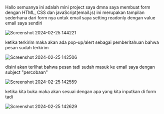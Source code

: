 Hallo semuanya ini adalah mini project saya dmna saya membuat form dengan HTML, CSS dan javaScript(email.js)
ini merupakan tampilan sederhana dari form nya untuk email saya setting readonly dengan value email saya sendiri

![Screenshot 2024-02-25 144221](https://github.com/AdiiSaputraa/form-email.js/assets/160607459/96e00aab-1508-4a16-ae05-0619f0a33ba6)

ketika terkirim maka akan ada pop-up/alert sebagai pemberitahuan bahwa pesan sudah terkirim

![Screenshot 2024-02-25 142506](https://github.com/AdiiSaputraa/form-email.js/assets/160607459/37b33c12-3fa1-45df-ac07-352216dcad21)

disini akan terlihat bahwa pesan tadi sudah masuk ke email saya dengan subject "percobaan"

![Screenshot 2024-02-25 142559](https://github.com/AdiiSaputraa/form-email.js/assets/160607459/a0325323-6e5e-4881-aa4f-a9735f1e4857)

ketika kita buka maka akan sesuai dengan apa yang kita inputkan di form tadi

![Screenshot 2024-02-25 142629](https://github.com/AdiiSaputraa/form-email.js/assets/160607459/22e139c6-e22c-49a7-91f7-89766795dfee)
